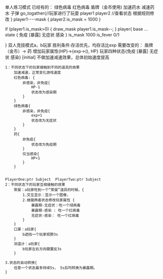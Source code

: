 单人练习模式
已经有的：
    绿色病毒
    红色病毒
    盾牌（金币使用)
    加速药水
    减速药水
    子弹
go_togather{//玩家进行了玩耍
    player1
    player2
    //查看状态 根据规则修改
}
player1----mask
{
    player2.is_mask = 1000
}

if (player1.is_mask>0) {
    draw_mask
    player1.is_mask--;
}
player{
    base
    ...
    state {
        免疫 [暴露] 无症状 感染
    }
    is_mask 1000
    is_fever 0/1

}
双人竞技模式a，b玩家
胜利条件:存活优先，均存活比exp
需要改变的：
    盾牌（金币）-> 药
    增加玩家属性{HP}->{exp->(), HP}
    玩家四种状态{免疫 [暴露] 无症状 感染} [initial]
    不做加速减速效果，总体初始速度提高

    
    1：不同状态下的玩家接触到不同的道具的效果
        加速减速，正常变化游戏速度
        红色病毒: {
            非感染，非免疫{
                HP-1
                状态改为感染期
            }
        }
        绿色病毒{
            非感染，非免疫{
                exp+1
                状态改为无症状
            }
        }
        药{
            非免疫{
                状态改为免疫期
            }
            仅当感染{
                HP+1
            }
        }


    PlayerOne:ptr Subject  PlayerTwo:ptr Subject
    2：不同状态下的玩家互相接触的效果
        聚餐：a玩家吃到一个“聚餐”道具的时候，{
            1.交互显示：显示一个图像，
            2.根据两者状态修改玩家属性 {
                暴露期-无症状：吃一个绿病毒
                暴露期-感染 : 吃一个红病毒
                无症状-感染： 吃一个红病毒
            }
        }   
        口罩：a玩家{
            b遮挡一个玩家视野3s
        }
        测温计：a玩家{
            b玩家左右方向键置反3s
        }

    3.状态的自动转换{
        任意一个状态最多持续5s， 5s后均转换为暴露期。
    }
